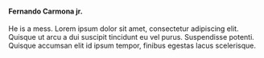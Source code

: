 
#### Fernando Carmona jr.

He is a mess. Lorem ipsum dolor sit amet, consectetur adipiscing elit. Quisque ut arcu a dui suscipit tincidunt eu vel purus. Suspendisse potenti. Quisque accumsan elit id ipsum tempor, finibus egestas lacus scelerisque.
